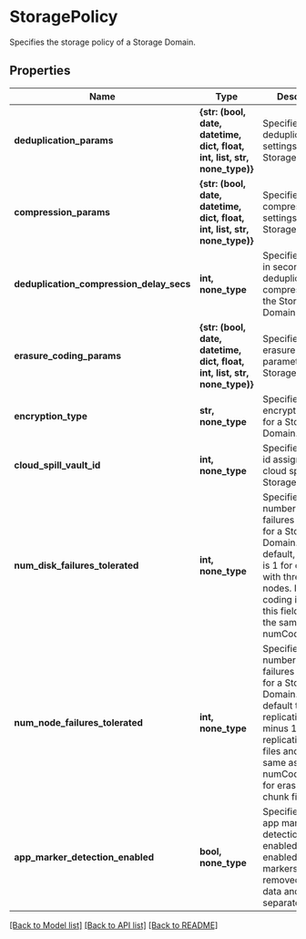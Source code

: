 # StoragePolicy

Specifies the storage policy of a Storage Domain.

## Properties
Name | Type | Description | Notes
------------ | ------------- | ------------- | -------------
**deduplication_params** | **{str: (bool, date, datetime, dict, float, int, list, str, none_type)}** | Specifies deduplication settings for a Storage Domain. | [optional] 
**compression_params** | **{str: (bool, date, datetime, dict, float, int, list, str, none_type)}** | Specifies compression settings for a Storage Domain. | [optional] 
**deduplication_compression_delay_secs** | **int, none_type** | Specifies the time in seconds when deduplication and compression of the Storage Domain starts. | [optional] 
**erasure_coding_params** | **{str: (bool, date, datetime, dict, float, int, list, str, none_type)}** | Specifies the erasure coding parameters for a Storage Domain. | [optional] 
**encryption_type** | **str, none_type** | Specifies the encryption type for a Storage Domain. | [optional] 
**cloud_spill_vault_id** | **int, none_type** | Specifies the vault id assigned for cloud spill for a Storage Domain. | [optional] 
**num_disk_failures_tolerated** | **int, none_type** | Specifies the number of disk failures to tolerate for a Storage Domain. By default, this field is 1 for cluster with three or more nodes. If erasure coding is enabled, this field will be the same as numCodedStripes. | [optional] 
**num_node_failures_tolerated** | **int, none_type** | Specifies the number of node failures to tolerate for a Storage Domain. By default this field is replication factor minus 1 for replication chunk files and is the same as numCodedStripes for erasure coding chunk files. | [optional] 
**app_marker_detection_enabled** | **bool, none_type** | Specifies whether app marker detection is enabled. When enabled, app markers will be removed from data and put in separate chunks. | [optional] 

[[Back to Model list]](../README.md#documentation-for-models) [[Back to API list]](../README.md#documentation-for-api-endpoints) [[Back to README]](../README.md)


